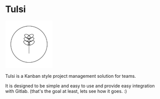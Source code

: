 # Tulsi

<img src="assets/images/tulsi-logo.png" alt="Alt text" width="150" height="150">

Tulsi is a Kanban style project management solution for teams.

It is designed to be simple and easy to use and provide easy integration with Gitlab. (that's the goal at least, lets see how it goes. :)
